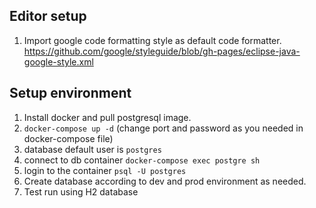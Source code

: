 ## Editor setup
1. Import google code formatting style as default code formatter.
https://github.com/google/styleguide/blob/gh-pages/eclipse-java-google-style.xml

## Setup environment
1. Install docker and pull postgresql image.
2. `docker-compose up -d`  (change port and password as you needed in docker-compose file)
3. database default user is `postgres`
4. connect to db container `docker-compose exec postgre sh`
5. login to the container `psql -U postgres` 
6. Create database according to dev and prod environment as needed.
7. Test run using H2 database

